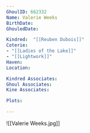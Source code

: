 ```yaml
---
GhoulID: 662332
Name: Valerie Weeks
BirthDate: 
GhouledDate: 

Kindred:  "[[Reuben Dubois]]"
Coterie: 
- "[[Ladies of the Lake]]"
- "[[Lightwork]]"
Haven: 
Location: 

Kindred Associates: 
Ghoul Associates: 
Kine Associates: 

Plots: 

---
```


![[Valerie Weeks.jpg]]